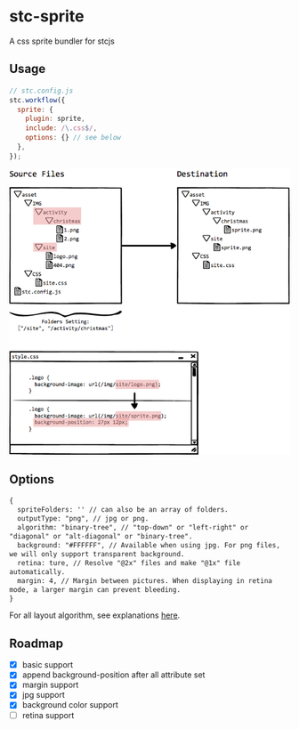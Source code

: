 # stc-sprite

A css sprite bundler for stcjs

## Usage

```js
// stc.config.js
stc.workflow({
  sprite: {
    plugin: sprite,
    include: /\.css$/,
    options: {} // see below
  },
});
```

![](graph-1.png)

## Options

```
{
  spriteFolders: '' // can also be an array of folders.
  outputType: "png", // jpg or png.
  algorithm: "binary-tree", // "top-down" or "left-right" or "diagonal" or "alt-diagonal" or "binary-tree".
  background: "#FFFFFF", // Available when using jpg. For png files, we will only support transparent background.
  retina: ture, // Resolve "@2x" files and make "@1x" file automatically.
  margin: 4, // Margin between pictures. When displaying in retina mode, a larger margin can prevent bleeding.
}
```

For all layout algorithm, see explanations [here](https://github.com/twolfson/layout#algorithms).

## Roadmap

* [x] basic support
* [x] append background-position after all attribute set
* [x] margin support
* [x] jpg support
* [x] background color support
* [ ] retina support
